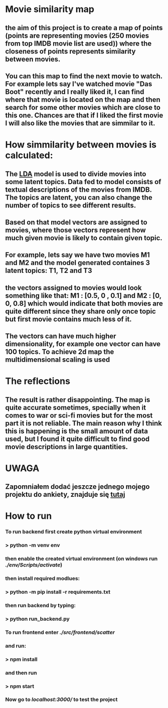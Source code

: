 # Movie similarity map

## the aim of this project is to create a map of points (points are representing movies (250 movies from top IMDB movie list are used)) where the closeness of points represents similarity between movies.

## You can this map to find the next movie to watch. For example lets say I've watched movie "Das Boot" recently and I really liked it, I can find where that movie is located on the map and then search for some other movies which are close to this one. Chances are that if I liked the first movie I will also like the movies that are simmilar to it.

# How simmilarity between movies is calculated:

## The [LDA](https://en.wikipedia.org/wiki/Latent_Dirichlet_allocation) model is used to divide movies into some latent topics. Data fed to model consists of textual descriptions of the movies from IMDB. The topics are latent, you can also change the number of topics to see different results.

## Based on that model vectors are assigned to movies, where those vectors represent how much given movie is likely to contain given topic.

## For example, lets say we have two movies **M1** and **M2** and the model generated containes 3 latent topics: **T1**, **T2** and **T3**

## the vectors assigned to movies would look something like that: **M1** : [0.5, 0 , 0.1] and **M2** : [0, 0, 0.8] which would indicate that both movies are quite different since they share only once topic but first movie contains much less of it.

## The vectors can have much higher dimensionality, for example one vector can have 100 topics. To achieve 2d map the multidimensional scaling is used

# The reflections
## The result is rather disappointing. The map is quite accurate sometimes, specially when it comes to war or sci-fi movies but for the most part it is not reliable. The main reason why I think this is happening is the small amount of data used, but I found it quite difficult to find good movie descriptions in large quantities.

# UWAGA
## Zapomniałem dodać jeszcze jednego mojego projektu do ankiety, znajduje się [tutaj](https://github.com/kfkowal/PAS_projekt)

# How to run
### To run backend first create python virtual environment
### > python -m venv env
### then enable the created virtual environment (on windows run ***./env/Scripts/activate***)
### then install required modlues:
### > python -m pip install -r requirements.txt
### then run backend by typing:
### > python run_backend.py

### To run frontend enter ***./src/frontend/scatter***
### and run:
### > npm install
### and then run
### > npm start

### Now go to ***localhost:3000/*** to test the project

